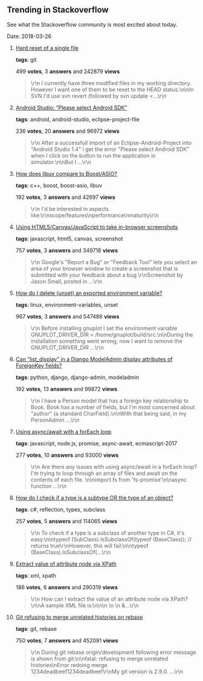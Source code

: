 ## Trending in Stackoverflow

See what the Stackoverflow community is most excited about today.

Date: 2018-03-26


1. [Hard reset of a single file](https://stackoverflow.com/questions/7147270/hard-reset-of-a-single-file)

    **tags**: git
            
    499 **votes**, 3 **answers** and 242879 **views**

    > \r\n            I currently have three modified files in my working directory. However I want one of them to be reset to the HEAD status.\n\nIn SVN I'd use svn revert <filename> (followed by svn update <...\r\n        

    
2. [Android Studio: “Please select Android SDK”](https://stackoverflow.com/questions/34353220/android-studio-please-select-android-sdk)

    **tags**: android, android-studio, eclipse-project-file
            
    236 **votes**, 20 **answers** and 96972 **views**

    > \r\n            After a successfull import of an Eclipse-Android-Project into "Android Studio 1.4" i get the error "Please select Android SDK" when I click on the button to run the application in simulator.\n\nBut I ...\r\n        

    
3. [How does libuv compare to Boost/ASIO?](https://stackoverflow.com/questions/11423426/how-does-libuv-compare-to-boost-asio)

    **tags**: c++, boost, boost-asio, libuv
            
    192 **votes**, 3 **answers** and 42697 **views**

    > \r\n            I'd be interested in aspects like:\r\nscope/features\nperformance\nmaturity\r\n        

    
4. [Using HTML5/Canvas/JavaScript to take in-browser screenshots](https://stackoverflow.com/questions/4912092/using-html5-canvas-javascript-to-take-in-browser-screenshots)

    **tags**: javascript, html5, canvas, screenshot
            
    757 **votes**, 3 **answers** and 349718 **views**

    > \r\n            Google's "Report a Bug" or "Feedback Tool" lets you select an area of your browser window to create a screenshot that is submitted with your feedback about a bug.\r\nScreenshot by Jason Small, posted in ...\r\n        

    
5. [How do I delete (unset) an exported environment variable?](https://stackoverflow.com/questions/6877727/how-do-i-delete-unset-an-exported-environment-variable)

    **tags**: linux, environment-variables, unset
            
    967 **votes**, 3 **answers** and 547486 **views**

    > \r\n            Before installing gnuplot I set the environment variable GNUPLOT_DRIVER_DIR = /home/gnuplot/build/src.\n\nDuring the installation something went wrong; now I want to remove the GNUPLOT_DRIVER_DIR ...\r\n        

    
6. [Can “list_display” in a Django ModelAdmin display attributes of ForeignKey fields?](https://stackoverflow.com/questions/163823/can-list-display-in-a-django-modeladmin-display-attributes-of-foreignkey-field)

    **tags**: python, django, django-admin, modeladmin
            
    192 **votes**, 13 **answers** and 99872 **views**

    > \r\n            I have a Person model that has a foreign key relationship to Book.  Book has a number of fields, but I'm most concerned about "author" (a standard CharField).\n\nWith that being said, in my PersonAdmin ...\r\n        

    
7. [Using async/await with a forEach loop](https://stackoverflow.com/questions/37576685/using-async-await-with-a-foreach-loop)

    **tags**: javascript, node.js, promise, async-await, ecmascript-2017
            
    277 **votes**, 10 **answers** and 93000 **views**

    > \r\n            Are there any issues with using async/await in a forEach loop? I'm trying to loop through an array of files and await on the contents of each file. \n\nimport fs from 'fs-promise'\n\nasync function ...\r\n        

    
8. [How do I check if a type is a subtype OR the type of an object?](https://stackoverflow.com/questions/2742276/how-do-i-check-if-a-type-is-a-subtype-or-the-type-of-an-object)

    **tags**: c#, reflection, types, subclass
            
    257 **votes**, 5 **answers** and 114065 **views**

    > \r\n            To check if a type is a subclass of another type in C#, it's easy:\n\ntypeof (SubClass).IsSubclassOf(typeof (BaseClass)); // returns true\r\nHowever, this will fail:\n\ntypeof (BaseClass).IsSubclassOf(...\r\n        

    
9. [Extract value of attribute node via XPath](https://stackoverflow.com/questions/4835891/extract-value-of-attribute-node-via-xpath)

    **tags**: xml, xpath
            
    186 **votes**, 6 **answers** and 290319 **views**

    > \r\n            How can I extract the value of an attribute node via XPath?\n\nA sample XML file is:\n\n<parents name='Parents'>\n  <Parent id='1' name='Parent_1'>\n    <Children name='Children'>\n      &...\r\n        

    
10. [Git refusing to merge unrelated histories on rebase](https://stackoverflow.com/questions/37937984/git-refusing-to-merge-unrelated-histories-on-rebase)

    **tags**: git, rebase
            
    750 **votes**, 7 **answers** and 452091 **views**

    > \r\n            During git rebase origin/development following error message is shown from git:\n\nfatal: refusing to merge unrelated histories\nError redoing merge 1234deadbeef1234deadbeef\r\nMy git version is 2.9.0. ...\r\n        

    